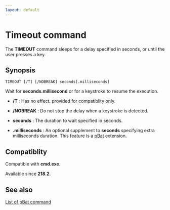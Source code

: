 ```yaml
---
layout: default
---
```

# Timeout command #

The **TIMEOUT** command sleeps for a delay specified in seconds, or until the 
user presses a key.

## Synopsis ##

    TIMEOUT [/T] [/NOBREAK] seconds[.milliseconds]

Wait for **seconds.millisecond** or for a keystroke to resume the execution.

* **/T** : Has no effect. provided for compatiblity only.

* **/NOBREAK** : Do not stop the delay when a keystroke is detected.

* **seconds** : The duration to wait specified in seconds.

* **.milliseconds** : An optional supplement to **seconds** specifying extra 
  milliseconds duration. This feature is a [pBat](pbat) extension. 

## Compatiblity ##

Compatible with **cmd.exe**.

Available since **218.2**.

## See also ##

[List of pBat command](commands)

